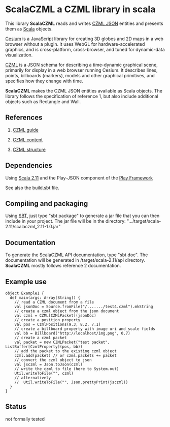 # ScalaCZML a CZML library in scala 

This library **ScalaCZML** reads and writes 
[CZML JSON](https://github.com/AnalyticalGraphicsInc/cesium/wiki/CZML-Guide) entities and 
presents them as [Scala](http://www.scala-lang.org/) objects.

[Cesium](http://cesiumjs.org/) is a JavaScript library for creating 3D globes and 2D maps in a web browser without a plugin. 
It uses WebGL for hardware-accelerated graphics, and is cross-platform, cross-browser, 
and tuned for dynamic-data visualization. 

[CZML](https://github.com/AnalyticalGraphicsInc/cesium/wiki/CZML-Guide) is a JSON schema for 
describing a time-dynamic graphical scene, primarily for display in a web browser running Cesium.
It describes lines, points, billboards (markers), models and
other graphical primitives, and specifies how they change with time.

**ScalaCZML** makes the CZML JSON entities available as Scala objects. 
The library follows the specification of reference 1, but also include additional objects such as Rectangle and Wall.

## References
 
1) [CZML guide](https://github.com/AnalyticalGraphicsInc/cesium/wiki/CZML-Guide)

2) [CZML content](https://github.com/AnalyticalGraphicsInc/cesium/wiki/CZML-Content)

3) [CZML structure](https://github.com/AnalyticalGraphicsInc/cesium/wiki/CZML-Structure)

## Dependencies

Using [Scala 2.11](http://www.scala-lang.org/) and the Play-JSON component 
of the [Play Framework](https://www.playframework.com/)

See also the build.sbt file.

## Compiling and packaging

Using [SBT](http://www.scala-sbt.org/), just type "sbt package" to generate a jar file that you can then 
include in your project. The jar file will be in the directory:
 ".../target/scala-2.11/scalaczml_2.11-1.0.jar" 

## Documentation

To generate the ScalaCZML API documentation, type "sbt doc". The documentation will be generated in 
/target/scala-2.11/api directory. **ScalaCZML** mostly follows reference 2 documentation. 

## Example use

    object Example1 {
      def main(args: Array[String]) {
        // read a CZML document from a file
        val jsonDoc = Source.fromFile("/......./test4.czml").mkString
        // create a czml object from the json document
        val czml = CZML[CZMLPacket](jsonDoc)
        // create a position property
        val pos = CzmlPositions(9.3, 8.2, 7.1)
        // create a billboard property with image uri and scale fields
        val bb = Billboard("http://localhost/img.png", 0.7)
        // create a czml packet
        val packet = new CZMLPacket("test packet", ListBuffer[CzmlProperty](pos, bb))
        // add the packet to the existing czml object
        czml.add(packet) // or czml.packets += packet
        // convert the czml object to json
        val jsczml = Json.toJson(czml)
        // write the czml to file (here to System.out)
        Util.writeToFile("", czml)
        // alternatively
        //  Util.writeToFile("", Json.prettyPrint(jsczml))
      }
    }
    
## Status

not formally tested

